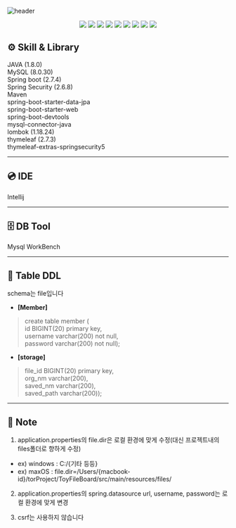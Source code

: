 ![header](https://capsule-render.vercel.app/api?type=waving&color=auto&height=300&section=header&text=ToyFileBoard&fontSize=90&animation=fadeIn&fontAlignY=38&desc=파일_게시판_서브_프로젝트&descAlignY=51&descAlign=62)
<div align="center">
	<img src="https://img.shields.io/badge/Java-007396?style=flat&logo=Java&logoColor=white" />
	<img src="https://img.shields.io/badge/HTML5-E34F26?style=flat&logo=HTML5&logoColor=white" />
	<img src="https://img.shields.io/badge/CSS3-1572B6?style=flat&logo=CSS3&logoColor=white" />
    <img src="https://img.shields.io/badge/MySQL-4479A1?style=flat&logo=MySQL&logoColor=white" />
    <img src="https://img.shields.io/badge/Spring Boot-6DB33F?style=flat&logo=Spring Boot&logoColor=white" />
    <img src="https://img.shields.io/badge/Spring Security-6DB33F?style=flat&logo=Spring Security&logoColor=white" />
    <img src="https://img.shields.io/badge/Maven-1572B6?style=flat&logoColor=white" />
    <img src="https://img.shields.io/badge/Thymeleaf-005F0F?style=flat&logo=Thymeleaf&logoColor=white" />
    <img src="https://img.shields.io/badge/IntelliJ IDEA-000000?style=flat&logo=IntelliJ IDEA&logoColor=white" />
</div>

## ⚙️ Skill & Library
JAVA (1.8.0)  
MySQL (8.0.30)  
Spring boot (2.7.4)  
Spring Security (2.6.8)  
Maven  
spring-boot-starter-data-jpa  
spring-boot-starter-web  
spring-boot-devtools  
mysql-connector-java  
lombok (1.18.24)  
thymeleaf (2.7.3)  
thymeleaf-extras-springsecurity5  

---

## 💿 IDE

Intellij

---

## 🗄 DB Tool

Mysql WorkBench

---

## 📁 Table DDL
schema는 file입니다  

- **[Member]**  
>create table member (  
id BIGINT(20) primary key,  
username varchar(200) not null,  
password varchar(200) not null);  
  

- **[storage]**  
>file_id BIGINT(20) primary key,  
org_nm varchar(200),  
saved_nm varchar(200),  
saved_path varchar(200));  

---

## 📒 Note  
1. application.properties의 file.dir은 로컬 환경에 맞게 수정(대신 프로젝트내의 files폴더로 향하게 수정)  
- ex) windows : C:/{기타 등등}
- ex) maxOS : file.dir=/Users/{macbook-id}/torProject/ToyFileBoard/src/main/resources/files/  

2. application.properties의 spring.datasource url, username, password는 로컬 환경에 맞게 변경  
  

3. csrf는 사용하지 않습니다